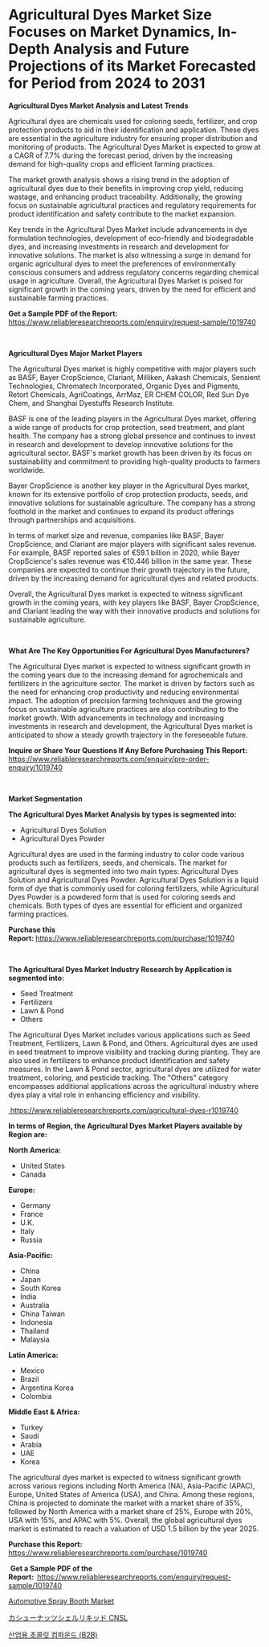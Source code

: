 <p><h1>Agricultural Dyes Market Size Focuses on Market Dynamics, In-Depth Analysis and Future Projections of its Market Forecasted for Period from 2024 to 2031</h1></p><p><strong>Agricultural Dyes Market Analysis and Latest Trends</strong></p>
<p><p>Agricultural dyes are chemicals used for coloring seeds, fertilizer, and crop protection products to aid in their identification and application. These dyes are essential in the agriculture industry for ensuring proper distribution and monitoring of products. The Agricultural Dyes Market is expected to grow at a CAGR of 7.7% during the forecast period, driven by the increasing demand for high-quality crops and efficient farming practices.</p><p>The market growth analysis shows a rising trend in the adoption of agricultural dyes due to their benefits in improving crop yield, reducing wastage, and enhancing product traceability. Additionally, the growing focus on sustainable agricultural practices and regulatory requirements for product identification and safety contribute to the market expansion.</p><p>Key trends in the Agricultural Dyes Market include advancements in dye formulation technologies, development of eco-friendly and biodegradable dyes, and increasing investments in research and development for innovative solutions. The market is also witnessing a surge in demand for organic agricultural dyes to meet the preferences of environmentally conscious consumers and address regulatory concerns regarding chemical usage in agriculture. Overall, the Agricultural Dyes Market is poised for significant growth in the coming years, driven by the need for efficient and sustainable farming practices.</p></p>
<p><strong>Get a Sample PDF of the Report:&nbsp;</strong> <a href="https://www.reliableresearchreports.com/enquiry/request-sample/1019740">https://www.reliableresearchreports.com/enquiry/request-sample/1019740</a></p>
<p>&nbsp;</p>
<p><strong>Agricultural Dyes Major Market Players</strong></p>
<p><p>The Agricultural Dyes market is highly competitive with major players such as BASF, Bayer CropScience, Clariant, Milliken, Aakash Chemicals, Sensient Technologies, Chromatech Incorporated, Organic Dyes and Pigments, Retort Chemicals, AgriCoatings, ArrMaz, ER CHEM COLOR, Red Sun Dye Chem, and Shanghai Dyestuffs Research Institute.</p><p>BASF is one of the leading players in the Agricultural Dyes market, offering a wide range of products for crop protection, seed treatment, and plant health. The company has a strong global presence and continues to invest in research and development to develop innovative solutions for the agricultural sector. BASF's market growth has been driven by its focus on sustainability and commitment to providing high-quality products to farmers worldwide.</p><p>Bayer CropScience is another key player in the Agricultural Dyes market, known for its extensive portfolio of crop protection products, seeds, and innovative solutions for sustainable agriculture. The company has a strong foothold in the market and continues to expand its product offerings through partnerships and acquisitions.</p><p>In terms of market size and revenue, companies like BASF, Bayer CropScience, and Clariant are major players with significant sales revenue. For example, BASF reported sales of €59.1 billion in 2020, while Bayer CropScience's sales revenue was €10.446 billion in the same year. These companies are expected to continue their growth trajectory in the future, driven by the increasing demand for agricultural dyes and related products.</p><p>Overall, the Agricultural Dyes market is expected to witness significant growth in the coming years, with key players like BASF, Bayer CropScience, and Clariant leading the way with their innovative products and solutions for sustainable agriculture.</p></p>
<p>&nbsp;</p>
<p><strong>What Are The Key Opportunities For Agricultural Dyes Manufacturers?</strong></p>
<p><p>The Agricultural Dyes market is expected to witness significant growth in the coming years due to the increasing demand for agrochemicals and fertilizers in the agriculture sector. The market is driven by factors such as the need for enhancing crop productivity and reducing environmental impact. The adoption of precision farming techniques and the growing focus on sustainable agriculture practices are also contributing to the market growth. With advancements in technology and increasing investments in research and development, the Agricultural Dyes market is anticipated to show a steady growth trajectory in the foreseeable future.</p></p>
<p><strong>Inquire or Share Your Questions If Any Before Purchasing This Report:</strong> <a href="https://www.reliableresearchreports.com/enquiry/pre-order-enquiry/1019740">https://www.reliableresearchreports.com/enquiry/pre-order-enquiry/1019740</a></p>
<p>&nbsp;</p>
<p><strong>Market Segmentation</strong></p>
<p><strong>The Agricultural Dyes Market Analysis by types is segmented into:</strong></p>
<p><ul><li>Agricultural Dyes Solution</li><li>Agricultural Dyes Powder</li></ul></p>
<p><p>Agricultural dyes are used in the farming industry to color code various products such as fertilizers, seeds, and chemicals. The market for agricultural dyes is segmented into two main types: Agricultural Dyes Solution and Agricultural Dyes Powder. Agricultural Dyes Solution is a liquid form of dye that is commonly used for coloring fertilizers, while Agricultural Dyes Powder is a powdered form that is used for coloring seeds and chemicals. Both types of dyes are essential for efficient and organized farming practices.</p></p>
<p><strong>Purchase this Report:&nbsp;</strong><a href="https://www.reliableresearchreports.com/purchase/1019740">https://www.reliableresearchreports.com/purchase/1019740</a></p>
<p>&nbsp;</p>
<p><strong>The Agricultural Dyes Market Industry Research by Application is segmented into:</strong></p>
<p><ul><li>Seed Treatment</li><li>Fertilizers</li><li>Lawn & Pond</li><li>Others</li></ul></p>
<p><p>The Agricultural Dyes Market includes various applications such as Seed Treatment, Fertilizers, Lawn & Pond, and Others. Agricultural dyes are used in seed treatment to improve visibility and tracking during planting. They are also used in fertilizers to enhance product identification and safety measures. In the Lawn & Pond sector, agricultural dyes are utilized for water treatment, coloring, and pesticide tracking. The "Others" category encompasses additional applications across the agricultural industry where dyes play a vital role in enhancing efficiency and visibility.</p></p>
<p><a href="https://www.reliableresearchreports.com/agricultural-dyes-r1019740">&nbsp;https://www.reliableresearchreports.com/agricultural-dyes-r1019740</a></p>
<p><strong>In terms of Region, the Agricultural Dyes Market Players available by Region are:</strong></p>
<p>
    <p> <strong> North America: </strong>
        <ul>
            <li>United States</li>
            <li>Canada</li>
        </ul>
        </p> 
    <p> <strong> Europe: </strong>
        <ul>
            <li>Germany</li>
            <li>France</li>
            <li>U.K.</li>
            <li>Italy</li>
            <li>Russia</li>
        </ul>
        </p> 
    <p> <strong> Asia-Pacific: </strong>
        <ul>
            <li>China</li>
            <li>Japan</li>
            <li>South Korea</li>
            <li>India</li>
            <li>Australia</li>
            <li>China Taiwan</li>
            <li>Indonesia</li>
            <li>Thailand</li>
            <li>Malaysia</li>
        </ul>
        </p> 
    <p> <strong> Latin America: </strong>
        <ul>
            <li>Mexico</li>
            <li>Brazil</li>
            <li>Argentina Korea</li>
            <li>Colombia</li>
        </ul>
        </p> 
    <p> <strong> Middle East & Africa: </strong>
        <ul>
            <li>Turkey</li>
            <li>Saudi</li>
            <li>Arabia</li>
            <li>UAE</li>
            <li>Korea</li>
        </ul>
    </p>
    </p>
<p><p>The agricultural dyes market is expected to witness significant growth across various regions including North America (NA), Asia-Pacific (APAC), Europe, United States of America (USA), and China. Among these regions, China is projected to dominate the market with a market share of 35%, followed by North America with a market share of 25%, Europe with 20%, USA with 15%, and APAC with 5%. Overall, the global agricultural dyes market is estimated to reach a valuation of USD 1.5 billion by the year 2025.</p></p>
<p><strong>Purchase this Report: </strong><a href="https://www.reliableresearchreports.com/purchase/1019740">https://www.reliableresearchreports.com/purchase/1019740</a></p>
<p>&nbsp;<strong>Get a Sample PDF of the Report:&nbsp;&nbsp;</strong><a href="https://www.reliableresearchreports.com/enquiry/request-sample/1019740">https://www.reliableresearchreports.com/enquiry/request-sample/1019740</a></p>
<p><strong></strong></p>
<p><p><a href="https://issuu.com/reportprime-2/docs/automotive-spray-booth-market-size-2030.pptx">Automotive Spray Booth Market</a></p><p><a href="https://medium.com/@ridleydamion/%E3%82%B0%E3%83%AD%E3%83%BC%E3%83%90%E3%83%AB%E3%82%AB%E3%82%B7%E3%83%A5%E3%83%BC%E3%83%8A%E3%83%83%E3%83%84%E3%82%B7%E3%82%A7%E3%83%AB%E3%83%AA%E3%82%AD%E3%83%83%E3%83%89cnsl%E5%B8%82%E5%A0%B4%E8%A6%8F%E6%A8%A1%E3%81%AF-%E6%A5%AD%E7%95%8C%E3%81%AE%E4%BA%88%E6%B8%AC%E3%81%AB%E3%82%88%E3%82%8B%E3%81%A8-2024%E5%B9%B4%E3%81%8B%E3%82%892031%E5%B9%B4%E3%81%BE%E3%81%A7%E3%81%AE%E9%96%93%E3%81%AB-%E3%81%AEcagr%E3%82%92%E7%B5%8C%E9%A8%93%E3%81%99%E3%82%8B%E8%A6%8B%E8%BE%BC%E3%81%BF%E3%81%A7%E3%81%99-34f0458107fe">カシューナッツシェルリキッド CNSL</a></p><p><a href="https://github.com/mdmazharulnwr786/Market-Research-Report-List-1/blob/main/9396779119013.md">산업용 초콜릿 컴파운드 (B2B)</a></p></p>
